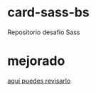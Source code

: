 # card-sass-bs

Repositorio desafío Sass

# mejorado
[aquí puedes revisarlo](https://jessicamt.github.io/card-sass-bs/)
